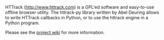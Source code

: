 HTTrack (http://www.httrack.com) is a GPL'ed software and easy-to-use offline browser utility. The httrack-py library written by Abel Deuring allows to write HTTrack callbacks in Python, or to use the httrack engine in a Python program.

Please see the [project wiki](Introduction.md) for more information.